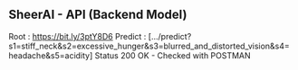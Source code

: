 ## SheerAI - API (Backend Model)

Root : https://bit.ly/3ptY8D6
Predict : [.../predict?s1=stiff_neck&s2=excessive_hunger&s3=blurred_and_distorted_vision&s4=headache&s5=acidity]
Status 200 OK - Checked with POSTMAN

